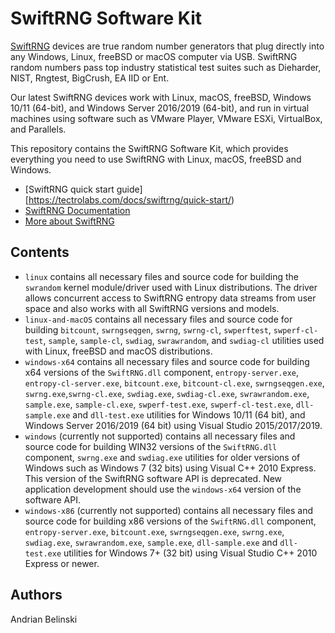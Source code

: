 # SwiftRNG Software Kit

[SwiftRNG](https://tectrolabs.com/swiftrng/) devices are true random number generators that plug directly into any Windows, Linux, freeBSD or macOS computer via USB. SwiftRNG random numbers pass top industry statistical test suites such as Dieharder, NIST, Rngtest, BigCrush, EA IID or Ent.

Our latest SwiftRNG devices work with Linux, macOS, freeBSD, Windows 10/11 (64-bit), and Windows Server 2016/2019 (64-bit), and run in virtual machines using software such as VMware Player, VMware ESXi, VirtualBox, and Parallels.

This repository contains the SwiftRNG Software Kit, which provides everything you need to use SwiftRNG with Linux, macOS, freeBSD and Windows.

* [SwiftRNG quick start guide][https://tectrolabs.com/docs/swiftrng/quick-start/)
* [SwiftRNG Documentation](https://tectrolabs.com/docs/swiftrng/)
* [More about SwiftRNG](https://tectrolabs.com/swiftrng/)

## Contents

* `linux` contains all necessary files and source code for building the `swrandom` kernel module/driver used with Linux distributions. The driver allows concurrent access to SwiftRNG entropy data streams from user space and also works with all SwiftRNG versions and models.
* `linux-and-macOS` contains all necessary files and source code for building `bitcount`, `swrngseqgen`, `swrng`, `swrng-cl`, `swperftest`, `swperf-cl-test`, `sample`, `sample-cl`, `swdiag`, `swrawrandom`, and `swdiag-cl` utilities used with Linux, freeBSD and macOS distributions.
* `windows-x64` contains all necessary files and source code for building x64 versions of the `SwiftRNG.dll` component, `entropy-server.exe`, `entropy-cl-server.exe`, `bitcount.exe`, `bitcount-cl.exe`, `swrngseqgen.exe`, `swrng.exe`,`swrng-cl.exe`, `swdiag.exe`, `swdiag-cl.exe`, `swrawrandom.exe`, `sample.exe`, `sample-cl.exe`, `swperf-test.exe`, `swperf-cl-test.exe`, `dll-sample.exe` and `dll-test.exe` utilities for Windows 10/11 (64 bit), and Windows Server 2016/2019 (64 bit) using Visual Studio 2015/2017/2019.
* `windows` (currently not supported) contains all necessary files and source code for building WIN32 versions of the `SwiftRNG.dll` component, `swrng.exe` and `swdiag.exe` utilities for older versions of Windows such as Windows 7 (32 bits) using Visual C++ 2010 Express. This version of the SwiftRNG software API is deprecated. New application development should use the `windows-x64` version of the software API.
* `windows-x86` (currently not supported) contains all necessary files and source code for building x86 versions of the `SwiftRNG.dll` component, `entropy-server.exe`, `bitcount.exe`, `swrngseqgen.exe`, `swrng.exe`, `swdiag.exe`, `swrawrandom.exe`, `sample.exe`, `dll-sample.exe` and `dll-test.exe` utilities for Windows 7+ (32 bit) using Visual Studio C++ 2010 Express or newer.

## Authors

Andrian Belinski  

